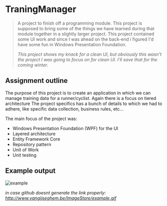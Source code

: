 # TraningManager

> A project to finish off a programming module. This project is supposed to bring some of the things we have learned during that module together in a slightly larger project. This project contained some UI work and since I was ahead on the back-end i figured I'd have some fun in Windows Presentation Foundation.
>  
>
> *This project shows my knack for a clean UI, but obviously this wasn't the project I was going to focus on for clean UI. I'll save that for the coming winter.*

## Assignment outline

The purpose of this project is to create an application in which we can manage training data for a runner/cyclist. Again there is a focus on tiered architecture
The project specifics has a bunch of details to which we had to adhere, like specific data collection, business rules, etc...

The main focus of the project was:

- Windows Presentation Foundation (WPF) for the UI
- Layered architecture
- Entity Framework Core
- Repository pattern
- Unit of Work
- Unit testing

## Example output

![example](http://www.vangijseghem.be/ImageStore/example.gif)

*in case github doesnt generate the link properly: http://www.vangijseghem.be/ImageStore/example.gif*
